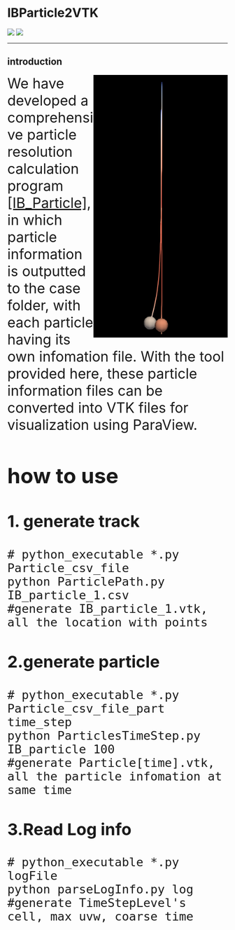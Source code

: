 # IBParticle2VTK

<a href="https://github.com/AMReX-Codes/amrex"><img src=https://img.shields.io/badge/amrex-IAMR-pink></a>  <a href="https://github.com/ruohai0925/IAMR/tree/development"><img src=https://img.shields.io/badge/IBM-Particle-blue></a>

---

## introduction

<p><img align="right" src="./docs/Particle2VTK.png" height=600/><font size=6>
We have developed a comprehensive particle resolution calculation program <a href="https://github.com/ruohai0925/IAMR/tree/development">[IB_Particle]</a>, in which particle information is outputted to the case folder, with each particle having its own infomation file. With the tool provided here, these particle information files can be converted into VTK files for visualization using ParaView. 
</p>

## how to use

### 1. generate track

```shell
# python_executable *.py Particle_csv_file
python ParticlePath.py IB_particle_1.csv
#generate IB_particle_1.vtk, all the location with points
```

### 2.generate particle

```shell
# python_executable *.py Particle_csv_file_part time_step 
python ParticlesTimeStep.py IB_particle 100
#generate Particle[time].vtk, all the particle infomation at same time
```

### 3.Read Log info

```shell
# python_executable *.py logFile
python parseLogInfo.py log
#generate TimeStepLevel's cell, max uvw, coarse time
```

